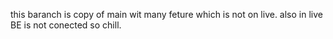 this baranch is copy of main wit many feture which is not on live. also in live BE is not conected so chill.
